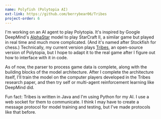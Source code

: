 ```yaml
---
name: Polyfish (Polytopia AI)
ext-link: https://github.com/berrybear06/Tribes
project-order: 6
---
```

I'm working on an AI agent to play Polytopia. 
It's inspired by Google DeepMind's 
[AlphaStar](https://deepmind.google/discover/blog/alphastar-grandmaster-level-in-starcraft-ii-using-multi-agent-reinforcement-learning/) 
model to play StarCraft II, 
a similar game but played in real time and much more complicated. 
(And it's named after Stockfish for chess.) 
Technically, my current version plays 
[Tribes](https://cdn.aaai.org/ojs/7438/7438-52-10764-1-2-20200923.pdf), 
an open-source version of Polytopia, but 
I hope to adapt it to the real game after I figure out how to interface with it in code.

As of now, the parser to process game data is complete, 
along with the building blocks of the model architecture. 
After I complete the architecture itself, 
I'll train the model on the computer players developed in the Tribes research paper, 
and then try self or multi-agent reinforcement learning like DeepMind did. 

Fun fact: Tribes is written in Java and I'm using Python for my AI. 
I use a web socket for them to communicate. 
I think I may have to create a message protocol for model training and testing, but 
I've made protocols like that before.